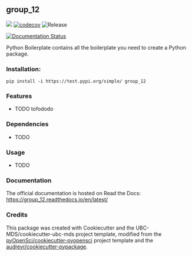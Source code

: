 ## group_12 

![](https://github.com/rita-ni/group_12/workflows/build/badge.svg) [![codecov](https://codecov.io/gh/rita-ni/group_12/branch/master/graph/badge.svg)](https://codecov.io/gh/rita-ni/group_12) ![Release](https://github.com/rita-ni/group_12/workflows/Release/badge.svg)

[![Documentation Status](https://readthedocs.org/projects/group_12/badge/?version=latest)](https://group_12.readthedocs.io/en/latest/?badge=latest)

Python Boilerplate contains all the boilerplate you need to create a Python package.

### Installation:

```
pip install -i https://test.pypi.org/simple/ group_12
```

### Features
- TODO tofododo

### Dependencies

- TODO

### Usage

- TODO

### Documentation
The official documentation is hosted on Read the Docs: <https://group_12.readthedocs.io/en/latest/>

### Credits
This package was created with Cookiecutter and the UBC-MDS/cookiecutter-ubc-mds project template, modified from the [pyOpenSci/cookiecutter-pyopensci](https://github.com/pyOpenSci/cookiecutter-pyopensci) project template and the [audreyr/cookiecutter-pypackage](https://github.com/audreyr/cookiecutter-pypackage).

